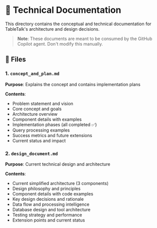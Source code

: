 # 📁 Technical Documentation

This directory contains the conceptual and technical documentation for TableTalk's architecture and design decisions.

> **Note**: These documents are meant to be consumed by the GitHub Copilot agent. Don't modify this manually. 

## 📄 Files

### 1. `concept_and_plan.md`
**Purpose**: Explains the concept and contains implementation plans

**Contents**:
- Problem statement and vision
- Core concept and goals  
- Architecture overview
- Component details with examples
- Implementation phases (all completed ✅)
- Query processing examples
- Success metrics and future extensions
- Current status and impact

### 2. `design_document.md` 
**Purpose**: Current technical design and architecture

**Contents**:
- Current simplified architecture (3 components)
- Design philosophy and principles
- Component details with code examples
- Key design decisions and rationale
- Data flow and processing intelligence
- Database design and tool architecture
- Testing strategy and performance
- Extension points and current status